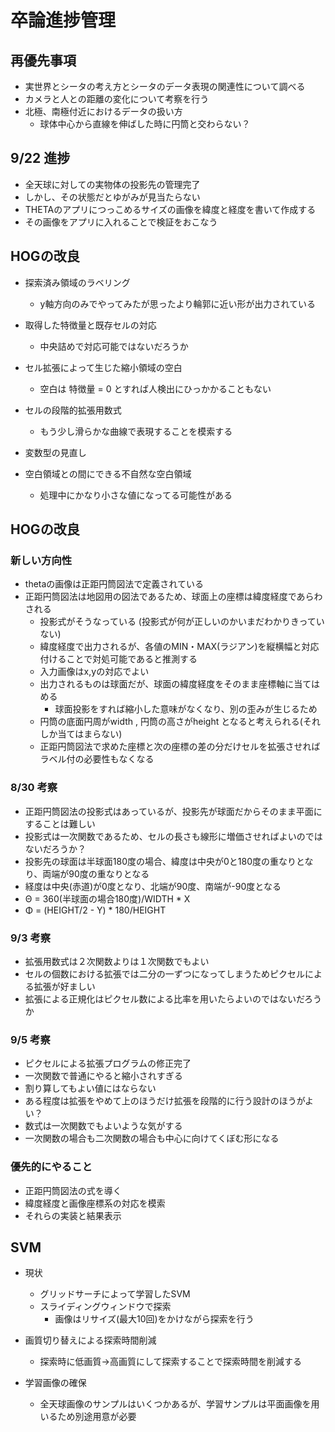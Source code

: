 # 卒論進捗管理
## 再優先事項
 - 実世界とシータの考え方とシータのデータ表現の関連性について調べる
 - カメラと人との距離の変化について考察を行う
 - 北極、南極付近におけるデータの扱い方
 	- 球体中心から直線を伸ばした時に円筒と交わらない？

## 9/22 進捗
 - 全天球に対しての実物体の投影先の管理完了
 - しかし、その状態だとゆがみが見当たらない
 - THETAのアプリにつっこめるサイズの画像を緯度と経度を書いて作成する
 - その画像をアプリに入れることで検証をおこなう




## HOGの改良
 - 探索済み領域のラベリング
	- y軸方向のみでやってみたが思ったより輪郭に近い形が出力されている

 - 取得した特徴量と既存セルの対応
	- 中央詰めで対応可能ではないだろうか

 - セル拡張によって生じた縮小領域の空白
	- 空白は 特徴量 = 0 とすれば人検出にひっかかることもない

 - セルの段階的拡張用数式
	- もう少し滑らかな曲線で表現することを模索する

 - 変数型の見直し

 - 空白領域との間にできる不自然な空白領域
	- 処理中にかなり小さな値になってる可能性がある

## HOGの改良
### 新しい方向性
- thetaの画像は正距円筒図法で定義されている
- 正距円筒図法は地図用の図法であるため、球面上の座標は緯度経度であらわされる
	- 投影式がそうなっている (投影式が何が正しいのかいまだわかりきっていない)
	- 緯度経度で出力されるが、各値のMIN・MAX(ラジアン)を縦横幅と対応付けることで対処可能であると推測する
	- 入力画像はx,yの対応でよい
	- 出力されるものは球面だが、球面の緯度経度をそのまま座標軸に当てはめる
		- 球面投影をすれば縮小した意味がなくなり、別の歪みが生じるため
	- 円筒の底面円周がwidth , 円筒の高さがheight となると考えられる(それしか当てはまらない)
	- 正距円筒図法で求めた座標と次の座標の差の分だけセルを拡張させればラベル付の必要性もなくなる

### 8/30 考察
- 正距円筒図法の投影式はあっているが、投影先が球面だからそのまま平面にすることは難しい
- 投影式は一次関数であるため、セルの長さも線形に増価させればよいのではないだろうか？
- 投影先の球面は半球面180度の場合、緯度は中央が0と180度の重なりとなり、両端が90度の重なりとなる
- 経度は中央(赤道)が0度となり、北端が90度、南端が-90度となる
- Θ = 360(半球面の場合180度)/WIDTH * X
- Φ = (HEIGHT/2 - Y) *  180/HEIGHT

### 9/3 考察
- 拡張用数式は２次関数よりは１次関数でもよい
- セルの個数における拡張では二分の一ずつになってしまうためピクセルによる拡張が好ましい
- 拡張による正規化はピクセル数による比率を用いたらよいのではないだろうか

### 9/5 考察
- ピクセルによる拡張プログラムの修正完了
- 一次関数で普通にやると縮小されすぎる
- 割り算してもよい値にはならない
- ある程度は拡張をやめて上のほうだけ拡張を段階的に行う設計のほうがよい？
- 数式は一次関数でもよいような気がする
- 一次関数の場合も二次関数の場合も中心に向けてくぼむ形になる


### 優先的にやること
- 正距円筒図法の式を導く
- 緯度経度と画像座標系の対応を模索
- それらの実装と結果表示


## SVM
 - 現状
	 - グリッドサーチによって学習したSVM
	 - スライディングウィンドウで探索
	 	- 画像はリサイズ(最大10回)をかけながら探索を行う

 - 画質切り替えによる探索時間削減
	- 探索時に低画質→高画質にして探索することで探索時間を削減する

 - 学習画像の確保
	- 全天球画像のサンプルはいくつかあるが、学習サンプルは平面画像を用いるため別途用意が必要